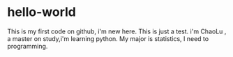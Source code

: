 # hello-world
This is my first code on github, i'm new here. This is just a test. i'm ChaoLu , a master on study,i'm learning python. My major is statistics, I need to programming.

